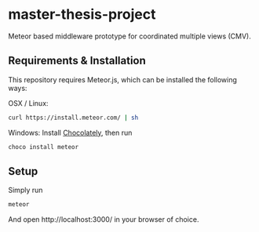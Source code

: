 # master-thesis-project
Meteor based middleware prototype for coordinated multiple views (CMV).

## Requirements & Installation
This repository requires Meteor.js, which can be installed the following ways:

OSX / Linux:
```sh
curl https://install.meteor.com/ | sh
```

Windows:
Install [Chocolately](https://chocolatey.org/), then run
```sh
choco install meteor
```

## Setup
Simply run
```sh
meteor
```
And open http://localhost:3000/ in your browser of choice.